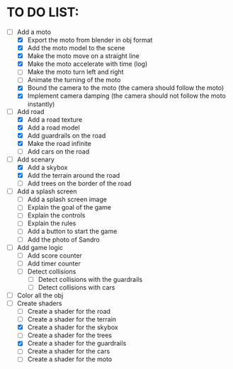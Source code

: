 # TO DO LIST:
- [ ] Add a moto
  - [x] Export the moto from blender in obj format
  - [x] Add the moto model to the scene
  - [x] Make the moto move on a straight line
  - [x] Make the moto accelerate with time (log)
  - [ ] Make the moto turn left and right
  - [ ] Animate the turning of the moto
  - [x] Bound the camera to the moto (the camera should follow the moto)
  - [x] Implement camera damping (the camera should not follow the moto instantly)
- [ ] Add road
  - [x] Add a road texture
  - [x] Add a road model
  - [x] Add guardrails on the road
  - [x] Make the road infinite
  - [ ] Add cars on the road
- [ ] Add scenary
  - [x] Add a skybox
  - [x] Add the terrain around the road
  - [ ] Add trees on the border of the road
- [ ] Add a splash screen
  - [ ] Add a splash screen image
  - [ ] Explain the goal of the game
  - [ ] Explain the controls
  - [ ] Explain the rules
  - [ ] Add a button to start the game
  - [ ] Add the photo of Sandro
- [ ] Add game logic
  - [ ] Add score counter
  - [ ] Add timer counter
  - [ ] Detect collisions
    - [ ] Detect collisions with the guardrails
    - [ ] Detect collisions with cars
- [ ] Color all the obj
- [ ] Create shaders
  - [ ] Create a shader for the road
  - [ ] Create a shader for the terrain
  - [x] Create a shader for the skybox
  - [ ] Create a shader for the trees
  - [x] Create a shader for the guardrails
  - [ ] Create a shader for the cars
  - [ ] Create a shader for the moto